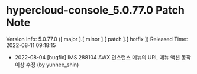 # hypercloud-console_5.0.77.0 Patch Note

Version Info: 5.0.77.0 ([ major ].[ minor ].[ patch ].[ hotfix ])
Released Time: 2022-08-11 09:18:15

- 2022-08-04 [bugfix] IMS 288104 AWX 인스턴스 메뉴의 URL 메뉴 액션 동작 이상 수정 (by yunhee_shin) 

